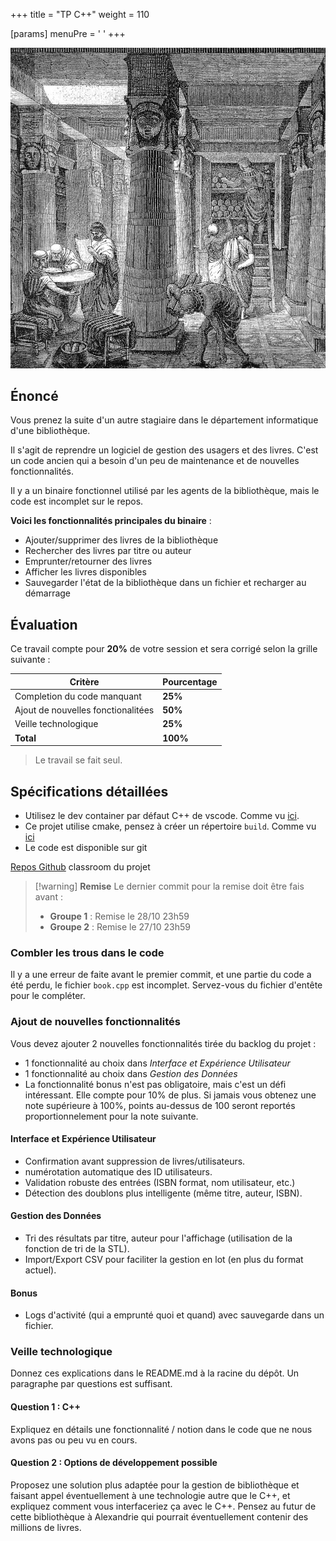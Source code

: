 +++
title = "TP C++"
weight = 110

[params]
  menuPre = '<i class="fa-solid fa-flask"></i> '
+++

![alt text](alexandrie.png?width=20vw)
## Énoncé

Vous prenez la suite d'un autre stagiaire dans le département informatique d'une bibliothèque.

Il s'agit de reprendre un logiciel de gestion des usagers et des livres. C'est un code ancien qui a besoin d'un peu de maintenance et de nouvelles fonctionnalités.

Il y a un binaire fonctionnel utilisé par les agents de la bibliothèque, mais le code est incomplet sur le repos.

**Voici les fonctionnalités principales du binaire** :
- Ajouter/supprimer des livres de la bibliothèque
- Rechercher des livres par titre ou auteur
- Emprunter/retourner des livres
- Afficher les livres disponibles
- Sauvegarder l'état de la bibliothèque dans un fichier et recharger au démarrage

## Évaluation

Ce travail compte pour **20%** de votre session et sera corrigé selon la grille suivante :

|Critère|Pourcentage|
|---|---|
| Completion du code manquant | **25%** |
| Ajout de nouvelles fonctionalitées | **50%** |
| Veille technologique | **25%** |
|**Total**| **100%** |

> Le travail se fait seul.

## Spécifications détaillées

- Utilisez le dev container par défaut C++ de vscode. Comme vu [ici](../introduction/#un-premier-programme).
- Ce projet utilise cmake, pensez à créer un répertoire `build`. Comme vu [ici](../fonctions/#cmake)
- Le code est disponible sur git

[<i class="fa-brands fa-github"></i> Repos Github](https://classroom.github.com/a/c3m8ThN0) classroom du projet

> [!warning] **Remise**
> Le dernier commit pour la remise doit être fais avant :
> - **Groupe 1** : Remise le 28/10 23h59
> - **Groupe 2** : Remise le 27/10 23h59

### Combler les trous dans le code

Il y a une erreur de faite avant le premier commit, et une partie du code a été perdu, le fichier `book.cpp` est incomplet. Servez-vous du fichier d'entête pour le compléter.

### Ajout de nouvelles fonctionnalités

Vous devez ajouter 2 nouvelles fonctionnalités tirée du backlog du projet : 
- 1 fonctionnalité au choix dans *Interface et Expérience Utilisateur*
- 1 fonctionnalité au choix dans *Gestion des Données*
- La fonctionnalité bonus n'est pas obligatoire, mais c'est un défi intéressant. Elle compte pour 10% de plus. Si jamais vous obtenez une note supérieure à 100%, points au-dessus de 100 seront reportés proportionnelement pour la note suivante.

#### Interface et Expérience Utilisateur

- Confirmation avant suppression de livres/utilisateurs.
- numérotation automatique des ID utilisateurs.
- Validation robuste des entrées (ISBN format, nom utilisateur, etc.)
- Détection des doublons plus intelligente (même titre, auteur, ISBN).

#### Gestion des Données

- Tri des résultats par titre, auteur pour l'affichage (utilisation de la fonction de tri de la STL).
- Import/Export CSV pour faciliter la gestion en lot (en plus du format actuel).

#### Bonus
- Logs d'activité (qui a emprunté quoi et quand) avec sauvegarde dans un fichier.

### Veille technologique
Donnez ces explications dans le README.md à la racine du dépôt. Un paragraphe par questions est suffisant.

#### Question 1 : C++
Expliquez en détails une fonctionnalité / notion dans le code que ne nous avons pas ou peu vu en cours.

#### Question 2 : Options de développement possible
Proposez une solution plus adaptée pour la gestion de bibliothèque et faisant appel éventuellement à une technologie autre que le C++, et expliquez comment vous interfaceriez ça avec le C++. Pensez au futur de cette bibliothèque à Alexandrie qui pourrait éventuellement contenir des millions de livres.